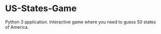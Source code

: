 # US-States-Game
Python 3 application. Interactive game where you need to guess 50 states of America.
